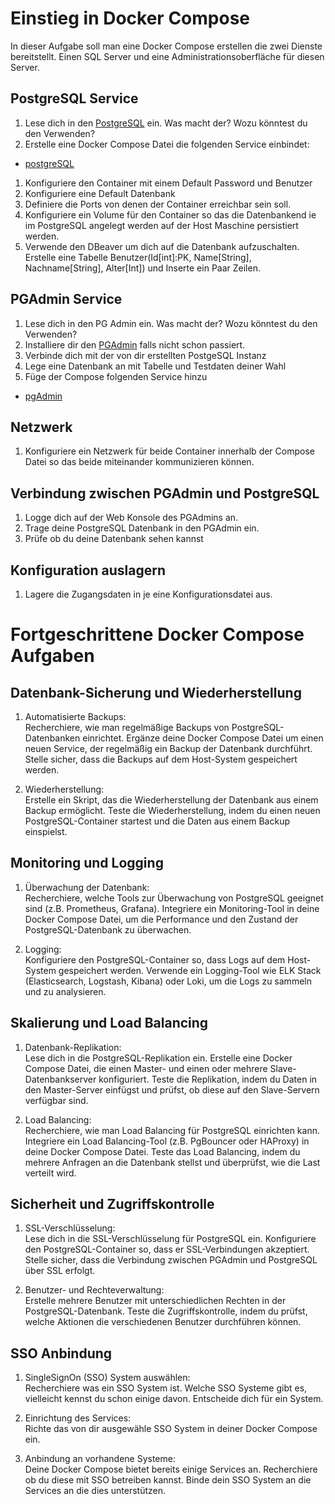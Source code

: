 # Einstieg in Docker Compose

In dieser Aufgabe soll man eine Docker Compose erstellen die zwei Dienste bereitstellt.
Einen SQL Server und eine Administrationsoberfläche für diesen Server.

## PostgreSQL Service
1. Lese dich in den [PostgreSQL](https://www.postgresql.org/) ein. Was macht der? Wozu könntest du den Verwenden?
1. Erstelle eine Docker Compose Datei die folgenden Service einbindet:
- [postgreSQL](https://hub.docker.com/_/postgres)
1. Konfiguriere den Container mit einem Default Password und Benutzer
1. Konfiguriere eine Default Datenbank
1. Definiere die Ports von denen der Container erreichbar sein soll.
1. Konfiguriere ein Volume für den Container so das die Datenbankend ie im PostgreSQL angelegt werden auf der Host Maschine persistiert werden.
1. Verwende den DBeaver um dich auf die Datenbank aufzuschalten. Erstelle eine Tabelle Benutzer(Id[int]:PK, Name[String], Nachname[String], Alter[Int]) und Inserte ein Paar Zeilen.

## PGAdmin Service
1. Lese dich in den PG Admin ein. Was macht der? Wozu könntest du den Verwenden?
1. Installiere dir den [PGAdmin](https://www.pgadmin.org/) falls nicht schon passiert.
1. Verbinde dich mit der von dir erstellten PostgeSQL Instanz 
1. Lege eine Datenbank an mit Tabelle und Testdaten deiner Wahl
1. Füge der Compose folgenden Service hinzu
- [pgAdmin](https://www.pgadmin.org/download/pgadmin-4-container/)

## Netzwerk
1. Konfiguriere ein Netzwerk für beide Container innerhalb der Compose Datei so das beide miteinander kommunizieren können.

## Verbindung zwischen PGAdmin und PostgreSQL

1. Logge dich auf der Web Konsole des PGAdmins an.
1. Trage deine PostgreSQL Datenbank in den PGAdmin ein.
1. Prüfe ob du deine Datenbank sehen kannst

## Konfiguration auslagern
1. Lagere die Zugangsdaten in je eine Konfigurationsdatei aus.

# Fortgeschrittene Docker Compose Aufgaben

## Datenbank-Sicherung und Wiederherstellung

1. Automatisierte Backups:  
    Recherchiere, wie man regelmäßige Backups von PostgreSQL-Datenbanken einrichtet.
    Ergänze deine Docker Compose Datei um einen neuen Service, der regelmäßig ein Backup der Datenbank durchführt.
    Stelle sicher, dass die Backups auf dem Host-System gespeichert werden.

1. Wiederherstellung:  
    Erstelle ein Skript, das die Wiederherstellung der Datenbank aus einem Backup ermöglicht.
    Teste die Wiederherstellung, indem du einen neuen PostgreSQL-Container startest und die Daten aus einem Backup einspielst.

## Monitoring und Logging

1. Überwachung der Datenbank:  
    Recherchiere, welche Tools zur Überwachung von PostgreSQL geeignet sind (z.B. Prometheus, Grafana).
    Integriere ein Monitoring-Tool in deine Docker Compose Datei, um die Performance und den Zustand der PostgreSQL-Datenbank zu überwachen.

1. Logging:  
    Konfiguriere den PostgreSQL-Container so, dass Logs auf dem Host-System gespeichert werden.
    Verwende ein Logging-Tool wie ELK Stack (Elasticsearch, Logstash, Kibana) oder Loki, um die Logs zu sammeln und zu analysieren.

## Skalierung und Load Balancing

1. Datenbank-Replikation:  
    Lese dich in die PostgreSQL-Replikation ein.
    Erstelle eine Docker Compose Datei, die einen Master- und einen oder mehrere Slave-Datenbankserver konfiguriert.
    Teste die Replikation, indem du Daten in den Master-Server einfügst und prüfst, ob diese auf den Slave-Servern verfügbar sind.

1. Load Balancing:  
    Recherchiere, wie man Load Balancing für PostgreSQL einrichten kann.
    Integriere ein Load Balancing-Tool (z.B. PgBouncer oder HAProxy) in deine Docker Compose Datei.
    Teste das Load Balancing, indem du mehrere Anfragen an die Datenbank stellst und überprüfst, wie die Last verteilt wird.

## Sicherheit und Zugriffskontrolle

1. SSL-Verschlüsselung:  
    Lese dich in die SSL-Verschlüsselung für PostgreSQL ein.
    Konfiguriere den PostgreSQL-Container so, dass er SSL-Verbindungen akzeptiert.
    Stelle sicher, dass die Verbindung zwischen PGAdmin und PostgreSQL über SSL erfolgt.

1. Benutzer- und Rechteverwaltung:   
    Erstelle mehrere Benutzer mit unterschiedlichen Rechten in der PostgreSQL-Datenbank.
    Teste die Zugriffskontrolle, indem du prüfst, welche Aktionen die verschiedenen Benutzer durchführen können.

## SSO Anbindung

1.  SingleSignOn (SSO) System auswählen:  
    Recherchiere was ein SSO System ist. 
    Welche SSO Systeme gibt es, vielleicht kennst du schon einige davon.
    Entscheide dich für ein System.

1. Einrichtung des Services:  
    Richte das von dir ausgewähle SSO System in deiner Docker Compose ein.

1. Anbindung an vorhandene Systeme:  
    Deine Docker Compose bietet bereits einige Services an. Recherchiere ob du diese mit SSO betreiben kannst.
    Binde dein SSO System an die Services an die dies unterstützen.
